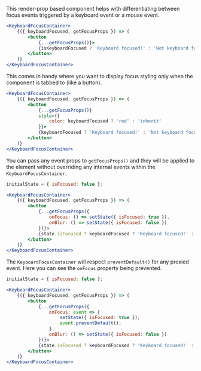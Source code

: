 This render-prop based component helps with differentiating between focus events triggered by a keyboard event or a mouse event.

```jsx static
<KeyboardFocusContainer>
    {({ keyboardFocused, getFocusProps }) => (
        <button
            {...getFocusProps()}>
            {isKeyboardFocused ? 'Keyboard focused!' : 'Not keyboard focused' }
        </button>
    )}
</KeyboardFocusContainer>
```

This comes in handy where you want to display focus styling only when the component is tabbed to (like a button).

```jsx
<KeyboardFocusContainer>
    {({ keyboardFocused, getFocusProps }) => (
        <button
            {...getFocusProps()}
            style={{
                color: keyboardFocused ? 'red' : 'inherit'
            }}>
            {keyboardFocused ? 'Keyboard focused!' : 'Not keyboard focused' }
        </button>
    )}
</KeyboardFocusContainer>
```

You can pass any event props to `getFocusProps()` and they will be applied to the element without overriding any internal events within the `KeyboardFocusContainer`.

```jsx
initialState = { isFocused: false };

<KeyboardFocusContainer>
    {({ keyboardFocused, getFocusProps }) => (
        <button
            {...getFocusProps({
                onFocus: () => setState({ isFocused: true }),
                onBlur: () => setState({ isFocused: false })
            })}>
            {state.isFocused ? keyboardFocused ? 'Keyboard focused!' : 'Non-Keyboard focused!' : 'Not focused' }
        </button>
    )}
</KeyboardFocusContainer>
```

The `KeyboardFocusContainer` will respect `preventDefault()` for any proxied event.  Here you can see the `onFocus` property being prevented.

```jsx
initialState = { isFocused: false };

<KeyboardFocusContainer>
    {({ keyboardFocused, getFocusProps }) => (
        <button
            {...getFocusProps({
                onFocus: event => {
                    setState({ isFocused: true });
                    event.preventDefault();
                },
                onBlur: () => setState({ isFocused: false })
            })}>
            {state.isFocused ? keyboardFocused ? 'Keyboard focused!' : 'Non-Keyboard focused!' : 'Not focused' }
        </button>
    )}
</KeyboardFocusContainer>
```
